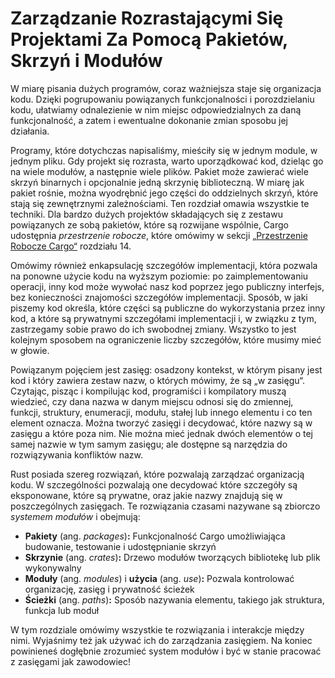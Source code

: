<!-- # Managing Growing Projects with Packages, Crates, and Modules -->
# Zarządzanie Rozrastającymi Się Projektami Za Pomocą Pakietów, Skrzyń i Modułów

W miarę pisania dużych programów, coraz ważniejsza staje się organizacja kodu.
Dzięki pogrupowaniu powiązanych funkcjonalności i porozdzielaniu kodu,
ułatwiamy odnalezienie w nim miejsc odpowiedzialnych za daną funkcjonalność,
a zatem i ewentualne dokonanie zmian sposobu jej działania.

Programy, które dotychczas napisaliśmy, mieściły się w jednym module, w jednym pliku.
Gdy projekt się rozrasta, warto uporządkować kod, dzieląc go na wiele modułów, a następnie wiele plików.
Pakiet może zawierać wiele skrzyń binarnych i opcjonalnie jedną skrzynię biblioteczną.
W miarę jak pakiet rośnie, można wyodrębnić jego części do oddzielnych skrzyń, które stają się zewnętrznymi zależnościami.
Ten rozdział omawia wszystkie te techniki.
Dla bardzo dużych projektów składających się z zestawu powiązanych ze sobą pakietów, które są rozwijane wspólnie, Cargo udostępnia *przestrzenie robocze*, które omówimy w sekcji [„Przestrzenie Robocze Cargo“][workspaces]<!-- ignore --> rozdziału 14.

Omówimy również enkapsulację szczegółów implementacji, która pozwala na ponowne użycie kodu na wyższym poziomie: po zaimplementowaniu operacji, inny kod może wywołać nasz kod poprzez jego publiczny interfejs, bez konieczności znajomości szczegółów implementacji.
Sposób, w jaki piszemy kod określa, które części są publiczne do wykorzystania przez inny kod, a które są prywatnymi szczegółami implementacji i, w związku z tym, zastrzegamy sobie prawo do ich swobodnej zmiany.
Wszystko to jest kolejnym sposobem na ograniczenie liczby szczegółów, które musimy mieć w głowie.

Powiązanym pojęciem jest zasięg: osadzony kontekst, w którym pisany jest kod i który zawiera zestaw nazw, o których mówimy, że są „w zasięgu“. Czytając, pisząc i kompilując kod, programiści i kompilatory muszą wiedzieć, czy dana nazwa w danym miejscu odnosi się do zmiennej, funkcji, struktury, enumeracji, modułu, stałej lub innego elementu i co ten element oznacza.
Można tworzyć zasięgi i decydować, które nazwy są w zasięgu a które poza nim. Nie można mieć jednak dwóch elementów o tej samej nazwie w tym samym zasięgu; ale dostępne są narzędzia do rozwiązywania konfliktów nazw.

Rust posiada szereg rozwiązań, które pozwalają zarządzać organizacją kodu. W szczególności pozwalają one decydować które szczegóły są eksponowane, które są prywatne, oraz jakie nazwy znajdują się w poszczególnych zasięgach. Te rozwiązania czasami nazywane są zbiorczo *systemem modułów* i obejmują:

* **Pakiety** (ang. *packages*)**:** Funkcjonalność Cargo umożliwiająca budowanie, testowanie i udostępnianie skrzyń
* **Skrzynie** (ang. *crates*)**:** Drzewo modułów tworzących bibliotekę lub plik wykonywalny
* **Moduły** (ang. *modules*) i **użycia** (ang. *use*)**:** Pozwala kontrolować organizację, zasięg i prywatność ścieżek
* **Ścieżki** (ang. *paths*)**:** Sposób nazywania elementu, takiego jak struktura, funkcja lub moduł

W tym rozdziale omówimy wszystkie te rozwiązania i interakcje między nimi. Wyjaśnimy też jak używać ich do zarządzania zasięgiem.
Na koniec powinieneś dogłębnie zrozumieć system modułów i być w stanie pracować z zasięgami jak zawodowiec!

[workspaces]: ch14-03-cargo-workspaces.html
